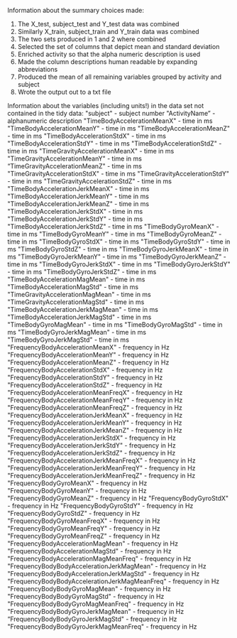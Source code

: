 Information about the summary choices made:

1. The X_test, subject_test and Y_test data was combined
2. Similarly X_train, subject_train and Y_train data was combined
3. The two sets produced in 1 and 2 where combined
4. Selected the set of columns that depict mean and standard deviation
5. Enriched activity so that the alpha numeric description is used
6. Made the column descriptions human readable by expanding abbreviations
7. Produced the mean of all remaining variables grouped by activity and subject
8. Wrote the output out to a txt file


Information about the variables (including units!) in the data set not contained in the tidy data:
"subject" - subject number 
"ActivityName” - alphanumeric description
"TimeBodyAccelerationMeanX" - time in ms
"TimeBodyAccelerationMeanY" - time in ms 
"TimeBodyAccelerationMeanZ"  - time in ms
"TimeBodyAccelerationStdX"  - time in ms
"TimeBodyAccelerationStdY"  - time in ms
"TimeBodyAccelerationStdZ"  - time in ms
"TimeGravityAccelerationMeanX"  - time in ms
"TimeGravityAccelerationMeanY"  - time in ms
“TimeGravityAccelerationMeanZ"  - time in ms
"TimeGravityAccelerationStdX"  - time in ms
"TimeGravityAccelerationStdY"  - time in ms
"TimeGravityAccelerationStdZ"  - time in ms
"TimeBodyAccelerationJerkMeanX"  - time in ms
"TimeBodyAccelerationJerkMeanY"  - time in ms
"TimeBodyAccelerationJerkMeanZ"  - time in ms
"TimeBodyAccelerationJerkStdX"  - time in ms
"TimeBodyAccelerationJerkStdY"  - time in ms
"TimeBodyAccelerationJerkStdZ"  - time in ms
"TimeBodyGyroMeanX"  - time in ms
"TimeBodyGyroMeanY"  - time in ms
"TimeBodyGyroMeanZ"  - time in ms
"TimeBodyGyroStdX"  - time in ms
"TimeBodyGyroStdY"  - time in ms
"TimeBodyGyroStdZ"  - time in ms
"TimeBodyGyroJerkMeanX"  - time in ms
"TimeBodyGyroJerkMeanY"  - time in ms
"TimeBodyGyroJerkMeanZ"  - time in ms
"TimeBodyGyroJerkStdX"  - time in ms
"TimeBodyGyroJerkStdY"  - time in ms
"TimeBodyGyroJerkStdZ"  - time in ms
"TimeBodyAccelerationMagMean"  - time in ms
"TimeBodyAccelerationMagStd"  - time in ms
"TimeGravityAccelerationMagMean"  - time in ms
"TimeGravityAccelerationMagStd"  - time in ms
"TimeBodyAccelerationJerkMagMean"  - time in ms
"TimeBodyAccelerationJerkMagStd"  - time in ms
"TimeBodyGyroMagMean"  - time in ms
"TimeBodyGyroMagStd"  - time in ms
"TimeBodyGyroJerkMagMean"  - time in ms
"TimeBodyGyroJerkMagStd"  - time in ms
"FrequencyBodyAccelerationMeanX" - frequency in Hz
"FrequencyBodyAccelerationMeanY" - frequency in Hz 
"FrequencyBodyAccelerationMeanZ"  - frequency in Hz
"FrequencyBodyAccelerationStdX"  - frequency in Hz
"FrequencyBodyAccelerationStdY"  - frequency in Hz
"FrequencyBodyAccelerationStdZ"  - frequency in Hz
"FrequencyBodyAccelerationMeanFreqX"  - frequency in Hz
"FrequencyBodyAccelerationMeanFreqY"  - frequency in Hz
"FrequencyBodyAccelerationMeanFreqZ"  - frequency in Hz
"FrequencyBodyAccelerationJerkMeanX"  - frequency in Hz
"FrequencyBodyAccelerationJerkMeanY"  - frequency in Hz
"FrequencyBodyAccelerationJerkMeanZ"  - frequency in Hz
"FrequencyBodyAccelerationJerkStdX"  - frequency in Hz
"FrequencyBodyAccelerationJerkStdY"  - frequency in Hz
"FrequencyBodyAccelerationJerkStdZ"  - frequency in Hz
"FrequencyBodyAccelerationJerkMeanFreqX"  - frequency in Hz
"FrequencyBodyAccelerationJerkMeanFreqY"  - frequency in Hz
"FrequencyBodyAccelerationJerkMeanFreqZ"  - frequency in Hz
"FrequencyBodyGyroMeanX"  - frequency in Hz
"FrequencyBodyGyroMeanY"  - frequency in Hz
"FrequencyBodyGyroMeanZ"  - frequency in Hz
"FrequencyBodyGyroStdX"  - frequency in Hz
"FrequencyBodyGyroStdY"  - frequency in Hz
"FrequencyBodyGyroStdZ"  - frequency in Hz
"FrequencyBodyGyroMeanFreqX"  - frequency in Hz
"FrequencyBodyGyroMeanFreqY"  - frequency in Hz
"FrequencyBodyGyroMeanFreqZ"  - frequency in Hz
"FrequencyBodyAccelerationMagMean"  - frequency in Hz
"FrequencyBodyAccelerationMagStd"  - frequency in Hz
"FrequencyBodyAccelerationMagMeanFreq"  - frequency in Hz
"FrequencyBodyBodyAccelerationJerkMagMean"  - frequency in Hz
"FrequencyBodyBodyAccelerationJerkMagStd"  - frequency in Hz
"FrequencyBodyBodyAccelerationJerkMagMeanFreq"  - frequency in Hz
"FrequencyBodyBodyGyroMagMean"  - frequency in Hz
"FrequencyBodyBodyGyroMagStd"  - frequency in Hz
"FrequencyBodyBodyGyroMagMeanFreq"  - frequency in Hz
"FrequencyBodyBodyGyroJerkMagMean"  - frequency in Hz
“FrequencyBodyBodyGyroJerkMagStd"  - frequency in Hz
"FrequencyBodyBodyGyroJerkMagMeanFreq" - frequency in Hz


